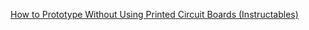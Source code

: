 [How to Prototype Without Using Printed Circuit Boards (Instructables)](http://www.instructables.com/id/How-to-Prototype-Without-Using-Printed-Circuit-Boa/step7/Crimp-the-loops-over-the-pins-then-solder-them/)
